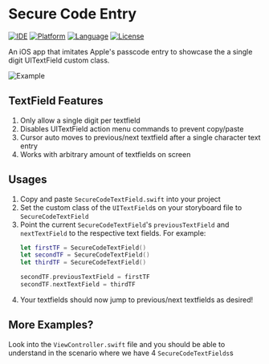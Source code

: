 # Secure Code Entry

[![IDE](https://img.shields.io/badge/Xcode-9-blue.svg)](https://developer.apple.com/xcode/)
[![Platform](https://img.shields.io/badge/platform-iOS%2011-green.svg)](https://developer.apple.com/ios/)
[![Language](https://img.shields.io/badge/swift-4-orange.svg)](https://swift.org)
[![License](https://img.shields.io/badge/license-MIT-blue.svg)](LICENSE)

An iOS app that imitates Apple's passcode entry to showcase the a single digit UITextField custom class.

![Example](http://g.recordit.co/mzHDwdjMEL.gif)

## TextField Features
1. Only allow a single digit per textfield
1. Disables UITextField action menu commands to prevent copy/paste
1. Cursor auto moves to previous/next textfield after a single character text entry
1. Works with arbitrary amount of textfields on screen

## Usages
1. Copy and paste `SecureCodeTextField.swift` into your project
1. Set the custom class of the `UITextField`s on your storyboard file to `SecureCodeTextField`
1. Point the current `SecureCodeTextField`'s `previousTextField` and `nextTextField` to the respective text fields. For example:
    ```swift
    let firstTF = SecureCodeTextField()
    let secondTF = SecureCodeTextField()
    let thirdTF = SecureCodeTextField()
    
    secondTF.previousTextField = firstTF
    secondTF.nextTextField = thirdTF 
    ```
1. Your textfields should now jump to previous/next textfields as desired!

## More Examples?
Look into the `ViewController.swift` file and you should be able to understand in the scenario where we have 4 `SecureCodeTextFields`s